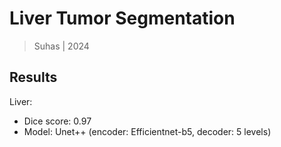 # Liver Tumor Segmentation

> Suhas | 2024

## Results

Liver:

* Dice score: 0.97
* Model: Unet++  (encoder: Efficientnet-b5, decoder: 5 levels)
